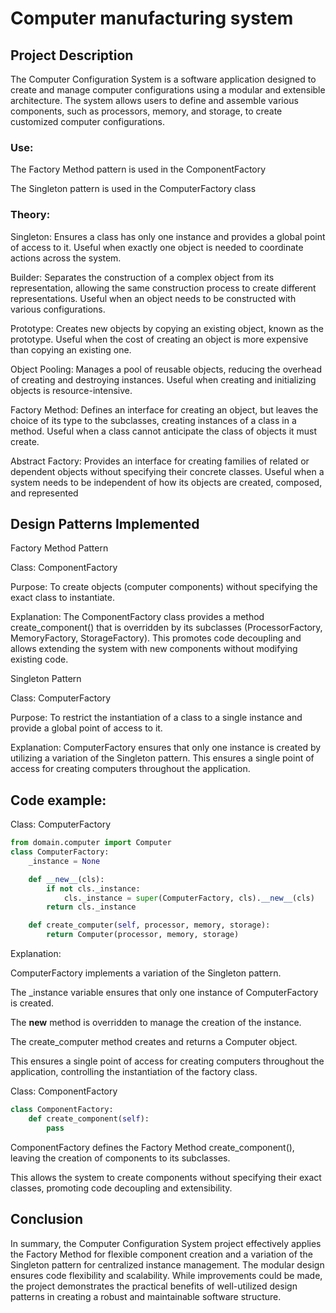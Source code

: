 # Computer manufacturing system

## Project Description
The Computer Configuration System is a software application designed to create and manage computer configurations using a modular and extensible architecture. The system allows users to define and assemble various components, such as processors, memory, and storage, to create customized computer configurations.


### Use:
The Factory Method pattern is used in the ComponentFactory

The Singleton pattern is used in the ComputerFactory class


### Theory:
Singleton:
Ensures a class has only one instance and provides a global point of access to it. Useful when exactly one object is needed to coordinate actions across the system.

Builder:
Separates the construction of a complex object from its representation, allowing the same construction process to create different representations. Useful when an object needs to be constructed with various configurations.

Prototype:
Creates new objects by copying an existing object, known as the prototype. Useful when the cost of creating an object is more expensive than copying an existing one.

Object Pooling:
Manages a pool of reusable objects, reducing the overhead of creating and destroying instances. Useful when creating and initializing objects is resource-intensive.

Factory Method:
Defines an interface for creating an object, but leaves the choice of its type to the subclasses, creating instances of a class in a method. Useful when a class cannot anticipate the class of objects it must create.

Abstract Factory:
Provides an interface for creating families of related or dependent objects without specifying their concrete classes. Useful when a system needs to be independent of how its objects are created, composed, and represented




## Design Patterns Implemented

Factory Method Pattern

Class: ComponentFactory

Purpose: To create objects (computer components) without specifying the exact class to instantiate.

Explanation: The ComponentFactory class provides a method create_component() that is overridden by its subclasses (ProcessorFactory, MemoryFactory, StorageFactory). This promotes code decoupling and allows extending the 
system with new components without modifying existing code.

Singleton Pattern

Class: ComputerFactory

Purpose: To restrict the instantiation of a class to a single instance and provide a global point of access to it.

Explanation: ComputerFactory ensures that only one instance is created by utilizing a variation of the Singleton pattern. This ensures a single point of access for creating computers throughout the application.


## Code example:
Class: ComputerFactory
```python
from domain.computer import Computer
class ComputerFactory:
    _instance = None

    def __new__(cls):
        if not cls._instance:
            cls._instance = super(ComputerFactory, cls).__new__(cls)
        return cls._instance

    def create_computer(self, processor, memory, storage):
        return Computer(processor, memory, storage)
```


Explanation:

ComputerFactory implements a variation of the Singleton pattern.

The _instance variable ensures that only one instance of ComputerFactory is created.

The __new__ method is overridden to manage the creation of the instance.

The create_computer method creates and returns a Computer object.

This ensures a single point of access for creating computers throughout the application, controlling the instantiation of the factory class.


Class: ComponentFactory
```python
class ComponentFactory:
    def create_component(self):
        pass
```
ComponentFactory defines the Factory Method create_component(), leaving the creation of components to its subclasses.

This allows the system to create components without specifying their exact classes, promoting code decoupling and extensibility.

## Conclusion

In summary, the Computer Configuration System project effectively applies the Factory Method for flexible component creation and a variation of the Singleton pattern for centralized instance management. The modular design ensures code flexibility and scalability. While improvements could be made, the project demonstrates the practical benefits of well-utilized design patterns in creating a robust and maintainable software structure.


